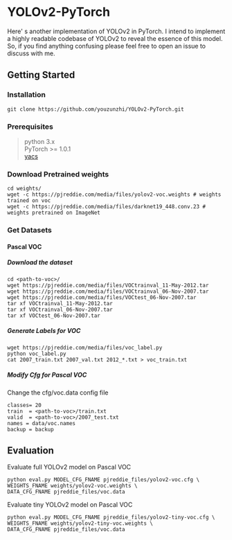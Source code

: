 # YOLOv2-PyTorch
Here' s another implementation of YOLOv2 in PyTorch. I intend to implement a highly readable codebase of YOLOv2 to
reveal the essence of this model. So, if you find anything confusing please feel free to open an issue to discuss with me.

## Getting Started
### Installation
```shell script
git clone https://github.com/youzunzhi/YOLOv2-PyTorch.git 
```
### Prerequisites
> python 3.x\
> PyTorch >= 1.0.1\
> [yacs](https://github.com/rbgirshick/yacs)

### Download Pretrained weights
```shell script
cd weights/ 
wget -c https://pjreddie.com/media/files/yolov2-voc.weights # weights trained on voc
wget -c https://pjreddie.com/media/files/darknet19_448.conv.23 # weights pretrained on ImageNet
```
### Get Datasets
#### Pascal VOC
##### Download the dataset
```shell script
cd <path-to-voc>/
wget https://pjreddie.com/media/files/VOCtrainval_11-May-2012.tar
wget https://pjreddie.com/media/files/VOCtrainval_06-Nov-2007.tar
wget https://pjreddie.com/media/files/VOCtest_06-Nov-2007.tar
tar xf VOCtrainval_11-May-2012.tar
tar xf VOCtrainval_06-Nov-2007.tar
tar xf VOCtest_06-Nov-2007.tar
```
##### Generate Labels for VOC
```shell script
wget https://pjreddie.com/media/files/voc_label.py
python voc_label.py
cat 2007_train.txt 2007_val.txt 2012_*.txt > voc_train.txt
```
##### Modify Cfg for Pascal VOC
Change the cfg/voc.data config file
```shell script
classes= 20
train  = <path-to-voc>/train.txt
valid  = <path-to-voc>/2007_test.txt
names = data/voc.names
backup = backup
```

## Evaluation
Evaluate full YOLOv2 model on Pascal VOC
```shell script
python eval.py MODEL_CFG_FNAME pjreddie_files/yolov2-voc.cfg \
WEIGHTS_FNAME weights/yolov2-voc.weights \
DATA_CFG_FNAME pjreddie_files/voc.data
```

Evaluate tiny YOLOv2 model on Pascal VOC
```shell script
python eval.py MODEL_CFG_FNAME pjreddie_files/yolov2-tiny-voc.cfg \
WEIGHTS_FNAME weights/yolov2-tiny-voc.weights \
DATA_CFG_FNAME pjreddie_files/voc.data
```

